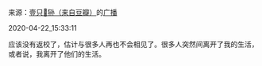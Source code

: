 来源：[壹只🐰狲（来自豆瓣）](https://www.douban.com/people/204616843/)的[广播](https://www.douban.com/people/204616843/status/2927189572/)


2020-04-22_15:33:11


应该没有返校了，估计与很多人再也不会相见了。很多人突然间离开了我的生活，或者说，我离开了他们的生活。
